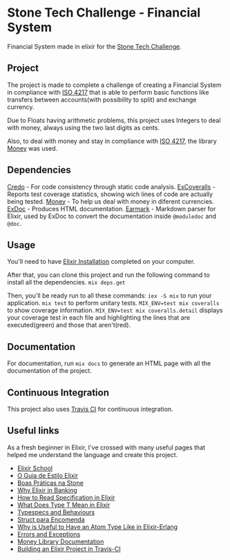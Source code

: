 # Stone Tech Challenge - Financial System

Financial System made in elixir for the [Stone Tech Challenge](https://github.com/stone-payments/tech-challenge).

## Project

The project is made to complete a challenge of creating a Financial System in compliance with [ISO 4217](https://pt.wikipedia.org/wiki/ISO_4217) that is able to perform basic functions like transfers between accounts(with possibility to split) and exchange currency. 

Due to Floats having arithmetic problems, this project uses Integers to deal with money, always using the two last digits as cents. 

Also, to deal with money and stay in compliance with [ISO 4217](https://pt.wikipedia.org/wiki/ISO_4217), the library [Money](https://github.com/elixirmoney/money) was used.

## Dependencies

[Credo](https://github.com/rrrene/credo) - For code consistency through static code analysis.
[ExCoveralls](https://github.com/parroty/excoveralls) - Reports test coverage statistics, showing wich lines of code are actually being tested.
[Money](linhttps://github.com/elixirmoney/moneyk) - To help us deal with money in diferent currencies.
[ExDoc](https://github.com/elixir-lang/ex_doc) - Produces HTML documentation.
[Earmark](https://github.com/pragdave/earmark) - Markdown parser for Elixir, used by ExDoc to convert the documentation inside `@moduledoc` and `@doc`.

## Usage

You'll need to have [Elixir Installation](https://elixir-lang.org/install.html) completed on your computer.

After that, you can clone this project and run the following command to install all the dependencies.
`mix deps.get`

Then, you'll be ready run to all these commands:
`iex -S mix` to run your application.
`mix test` to perform unitary tests.
`MIX_ENV=test mix coveralls` to show coverage information.
`MIX_ENV=test mix coveralls.detail` displays your coverage test in each file and highlighting the lines that are executed(green) and those that aren't(red).

## Documentation
For documentation, run `mix docs` to generate an HTML page with all the documentation of the project.

## Continuous Integration
This project also uses [Travis CI](www.travis-ci.com) for continuous integration.

## Useful links
As a fresh beginner in Elixir, I've crossed with many useful pages that helped me understand the language and create this project.
* [Elixir School](https://elixirschool.com/pt/)
* [O Guia de Estilo Elixir](https://elixirschool.com/pt/)
* [Boas Práticas na Stone](https://github.com/stone-payments/stoneco-best-practices/blob/master/README_pt.md)
* [Why Elixir in Banking](https://medium.com/margobank/why-elixir-546427542c)
* [How to Read Specification in Elixir](https://stackoverflow.com/questions/54969816/how-to-read-specification-in-elixir)
* [What Does Type T Mean in Elixir](https://stackoverflow.com/questions/29977776/what-does-type-t-module-mean-in-elixir)
* [Typespecs and Behaviours](https://elixir-lang.org/getting-started/typespecs-and-behaviours.html)
* [Struct para Encomenda](https://medium.com/@alvaroaze/elixir-structs-para-encomenda-e8949bd7df90)
* [Why is Useful to Have an Atom Type Like in Elixir-Erlang](https://stackoverflow.com/questions/32261500/why-is-useful-to-have-a-atom-type-like-in-elixir-erlang)
* [Errors and Exceptions](https://learnyousomeerlang.com/errors-and-exceptions)
* [Money Library Documentation](https://hexdocs.pm/money/Money.html)
* [Building an Elixir Project in Travis-CI](https://docs.travis-ci.com/user/languages/elixir/)
